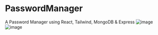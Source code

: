 # PasswordManager
A Password Manager using React, Tailwind, MongoDB &amp; Express 
![image](https://github.com/Amanyadav2205/PaawordManager/assets/112774593/08b24fb5-da8c-4ba0-8442-4264a259bad1)
![image](https://github.com/Amanyadav2205/PaawordManager/assets/112774593/568a7866-eb43-46c7-809e-9ca30481f8d4)

